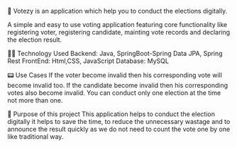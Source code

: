 📌
Votezy is an application which help you to conduct the elections digitally.

A simple and easy to use voting application featuring core functionality like registering voter, registering candidate, mainting vote records and declaring the election result.

🧑‍💻
Technology Used
Backend: Java, SpringBoot-Spring Data JPA, Spring Rest
FrontEnd: Html,CSS, JavaScript
Database: MySQL

📟
Use Cases
If the voter become invalid then his corresponding vote will become invalid too.
If the candidate become invalid then his corresponding votes also become invalid.
You can conduct only one election at the time not more than one.

📠
Purpose of this project
This application helps to conduct the election digitally it helps to save the time, to reduce the unnecessary wastage and to announce the result quickly as we do not need to count the vote one by one like traditional way.


